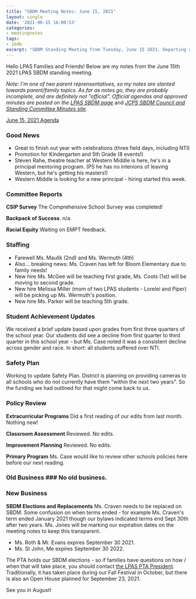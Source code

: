 ```yaml
---
title: "SBDM Meeting Notes: June 15, 2021"
layout: single
date: '2021-06-15 16:00:53'
categories:
- meetingnotes
tags:
- sbdm
excerpt: "SBDM Standing Meeting from Tuesday, June 15 2021. Departing and new teachers. SBDM elections coming in the fall. Have a good summer!"
---
```


Hello LPAS Families and Friends! Below are my notes from the June 15th 2021 LPAS SBDM standing meeting. 

*Note: I'm one of two parent reprensentatives, so my notes are slanted towards parent/family topics. As far as notes go, they are probably incomplete, and are definitely not "official". Official agendas and approved minutes are posted on the* [*LPAS SBDM page*](http://lincoln.jefferson.kyschools.us/groups/14915/site_based_decision_making_council_sbdm/sbdm) and [*JCPS SBDM Council and Standing Committee Minutes site*](https://sppublic.jefferson.kyschools.us/sbdm/SitePages/Home.aspx).

[June 15, 2021 Agenda](https://drive.google.com/file/d/1gcGvYP9E-iWbxUSEpy631IItdcUmEV8e/view?usp=sharing)

### Good News ###
- Great to finish out year with celebrations (three field days, including NTI)
- Promotion for Kindergarten and 5th Grade (8 events!)
- Steven Rahe, theatre teacher at Western Middle is here, he's in a principal mentoring program. (PS he has no intenions of leaving Western, but he's getting his masters!)
- Western Middle is looking for a new principal - hiring started this week. 

### Committee Reports ###

**CSIP Survey** The Comprehensive School Survey was completed!

**Backpack of Success**. n/a

**Racial Equity** Waiting on EMPT feedback.

### Staffing ###
- Farewell Ms. Maulik (2nd) and Ms. Wermuth (4th)
- Also... breaking news: Ms. Craven has left for Bloom Elementary due to family needs! 
- New hire Ms. McGee will be teaching first grade, Ms. Coots (1st) will be moving to second grade.
- New hire Melissa Miller (mom of two LPAS students - Lorelei and Piper) will be picking up Ms. Wermuth's position.
- New hire Ms. Parker will be teaching 5th grade. 


### Student Achievement Updates ###
We received a brief update based upon grades from first three quarters of the school year. Our students did see a decline from first quarter to third quarter in this school year - but Ms. Case noted it was a consistent decline across gender and race. In short: all students suffered over NTI.

### Safety Plan ###
Working to update Safety Plan.
District is planning on providing cameras to all schools who do not currently have them "within the next two years". So the funding we had outlined for that might come back to us.


### Policy Review ###

**Extracurricular Programs**  Did a first reading of our edits from last month. Nothing new!

**Classroom Assessment** Reviewed. No edits.

**Improvement Planning** Reviewed. No edits.

**Primary Program** Ms. Case would like to review other schools policies here before our next reading. 

### Old Business ### No old business.

### New Business ###

**SBDM Elections and Replacements** Ms. Craven needs to be replaced on SBDM. Some confusion on when terms ended - for example Ms. Craven's term ended January 2021 though our bylaws indicated terms end Sept 30th after two years. Ms. Jones will be marking our expiration dates on the meeting notes to keep this transparent.
- Ms. Roth & Mr. Evans expires September 30 2021. 
- Ms. St John, Me expires September 30 2022. 

The PTA holds our SBDM elections - so if families have questions on how / when that will take place, you should contact [the LPAS PTA President](https://sites.google.com/view/lpaspta/lpas-pta-board-members). Traditionally, it has taken place during our Fall Festival in October, but there is also an Open House planned for September 23, 2021.


See you in August!